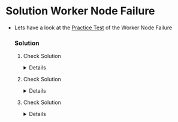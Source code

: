# Solution Worker Node Failure

  - Lets have a look at the [Practice Test](https://kodekloud.com/topic/practice-test-worker-node-failure/) of the Worker Node Failure

    ### Solution

    1. Check Solution 

       <details>

        ```
        ssh node01

        service kubelet start
        ```
        </details>

    2. Check Solution
      
       <details>

        ```
        sed -i 's/WRONG-CA-FILE.crt/ca.crt/g' /var/lib/kubelet/config.yaml
        ```
       </details>

    3. Check Solution
      
       <details>

        ```
        sed -i 's/6553/6443/g' /etc/kubernetes/kubelet.conf
        ```
       </details>